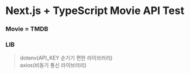 # Next.js + TypeScript Movie API Test

### Movie = TMDB
### LIB
> dotenv(API_KEY 순기기 편한 라이브러리)  
> axios(비동기 통신 라이브러리)
